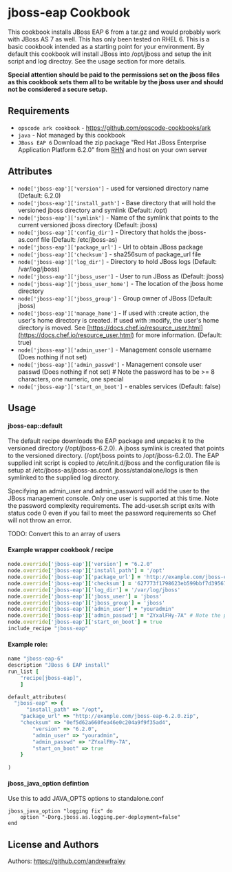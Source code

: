 jboss-eap Cookbook
==================

This cookbook installs JBoss EAP 6 from a tar.gz and would probably work with JBoss AS 7 as well.  This has only been tested on RHEL 6.  This is a basic cookbook intended as a starting point for your environment.  By default this cookbook will install JBoss into /opt/jboss and setup the init script and log directoy. See the usage section for more details.

**Special attention should be paid to the permissions set on the jboss files as this cookbook sets them all to be writable by the jboss user and should not be considered a secure setup.**

Requirements
------------
- `opscode ark cookbook` - https://github.com/opscode-cookbooks/ark
- `java` - Not managed by this cookbook
- `JBoss EAP 6` Download the zip package "Red Hat JBoss Enterprise Application Platform 6.2.0" from [RHN](https://access.redhat.com/jbossnetwork/restricted/listSoftware.html?downloadType=distributions&product=appplatform&version=6.1.1) and host on your own server

Attributes
----------
* `node['jboss-eap']['version']` - used for versioned directory name (Default: 6.2.0)
* `node['jboss-eap']['install_path']` - Base directory that will hold the versioned jboss directory and symlink (Default: /opt)
* `node['jboss-eap']['symlink']` - Name of the symlink that points to the current versioned jboss directory (Default: jboss)
* `node['jboss-eap']['config_dir']` - Directory that holds the jboss-as.conf file (Default: /etc/jboss-as)
* `node['jboss-eap']['package_url']` - Url to obtain JBoss package
* `node['jboss-eap']['checksum']` - sha256sum of package_url file
* `node['jboss-eap']['log_dir']` - Directory to hold JBoss logs (Default: /var/log/jboss)
* `node['jboss-eap']['jboss_user']` - User to run JBoss as (Default: jboss)
* `node['jboss-eap']['jboss_user_home']` - The location of the jboss home directory
* `node['jboss-eap']['jboss_group']` - Group owner of JBoss (Default: jboss)
* `node['jboss-eap']['manage_home']` - If used with :create action, the user's home directory is created. If used with :modify, the user's home directory is moved. See [https://docs.chef.io/resource_user.html](https://docs.chef.io/resource_user.html) for more information. (Default: true)
* `node['jboss-eap']['admin_user']` - Management console username (Does nothing if not set)
* `node['jboss-eap']['admin_passwd']` - Management console user passwd (Does nothing if not set) # Note the password has to be >= 8 characters, one numeric, one special
* `node['jboss-eap']['start_on_boot']` - enables services (Default: false)


Usage
-----
#### jboss-eap::default
The default recipe downloads the EAP package and unpacks it to the versioned directory (/opt/jboss-6.2.0).  A jboss symlink is created that points to the versioned directory. (/opt/jboss points to /opt/jboss-6.2.0).  The EAP supplied init script is copied to /etc/init.d/jboss and the configuration file is setup at /etc/jboss-as/jboss-as.conf.  jboss/standalone/logs is then symlinked to the supplied log directory.

Specifying an admin_user and admin_password will add the user to the JBoss management console.  Only one user is supported at this time.  Note the password complexity requirements.  The add-user.sh script exits with status code 0 even if you fail to meet the password requirements so Chef will not throw an error.  

TODO: Convert this to an array of users

#### Example wrapper cookbook / recipe
```ruby
node.override['jboss-eap']['version'] = "6.2.0"
node.override['jboss-eap']['install_path'] = '/opt'
node.override['jboss-eap']['package_url'] = 'http://example.com/jboss-eap-6.2.0.zip'
node.override['jboss-eap']['checksum'] = '627773f1798623eb599bbf7d39567f60941a706dc971c17f5232ffad028bc6f4'
node.override['jboss-eap']['log_dir'] = '/var/log/jboss'
node.override['jboss-eap']['jboss_user'] = 'jboss'
node.override['jboss-eap']['jboss_group'] = 'jboss'
node.override['jboss-eap']['admin_user'] = "youradmin"
node.override['jboss-eap']['admin_passwd'] = "ZYxalFHy-7A" # Note the password has to be >= 8 characters, one numeric, one special
node.override['jboss-eap']['start_on_boot'] = true
include_recipe "jboss-eap"

```

#### Example role: 

```ruby
name "jboss-eap-6"
description "JBoss 6 EAP install"
run_list [
    "recipe[jboss-eap]",
    ]

default_attributes(
  "jboss-eap" => {
      "install_path" => "/opt",
    "package_url" => "http://example.com/jboss-eap-6.2.0.zip",
    "checksum" => "0ef5d62a660fea46e0c204a9f9f35ad4",
        "version" => "6.2.0",
        "admin_user" => "youradmin",
        "admin_passwd" => "ZYxalFHy-7A",
        "start_on_boot" => true
    }
  
)
```
#### jboss_java_option defintion
Use this to add JAVA_OPTS options to standalone.conf
```
jboss_java_option "logging fix" do
    option "-Dorg.jboss.as.logging.per-deployment=false"
end
```


License and Authors
-------------------
Authors: https://github.com/andrewfraley

